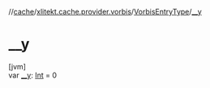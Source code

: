 //[cache](../../../index.md)/[xlitekt.cache.provider.vorbis](../index.md)/[VorbisEntryType](index.md)/[__y](__y.md)

# __y

[jvm]\
var [__y](__y.md): [Int](https://kotlinlang.org/api/latest/jvm/stdlib/kotlin/-int/index.html) = 0
